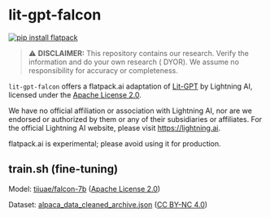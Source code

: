 # lit-gpt-falcon
[![pip install flatpack](https://img.shields.io/badge/pip%20install-flatpack-5865f2)](https://pypi.org/project/flatpack/)

> :warning: **DISCLAIMER:** This repository contains our research. Verify the information and do your own research (
> DYOR). We assume no responsibility for accuracy or completeness.

`lit-gpt-falcon` offers a flatpack.ai adaptation of [Lit-GPT](https://github.com/Lightning-AI/lit-gpt) by Lightning AI, licensed under the [Apache License 2.0](https://github.com/Lightning-AI/lit-gpt/blob/main/LICENSE).

We have no official affiliation or association with Lightning AI, nor are we endorsed or authorized by them or any of their subsidiaries or affiliates. For the official Lightning AI website, please visit https://lightning.ai.

flatpack.ai is experimental; please avoid using it for production.

## train.sh (fine-tuning)

Model: [tiiuae/falcon-7b](https://huggingface.co/tiiuae/falcon-7b) ([Apache License 2.0](https://www.apache.org/licenses/LICENSE-2.0))

Dataset: [alpaca_data_cleaned_archive.json](https://raw.githubusercontent.com/tloen/alpaca-lora/main/alpaca_data_cleaned_archive.json) ([CC BY-NC 4.0](https://creativecommons.org/licenses/by-nc/4.0/))